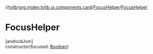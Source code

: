 //[tvlib](../../../index.md)/[org.mjdev.tvlib.ui.components.card](../index.md)/[FocusHelper](index.md)/[FocusHelper](-focus-helper.md)

# FocusHelper

[androidJvm]\
constructor(focused: [Boolean](https://kotlinlang.org/api/latest/jvm/stdlib/kotlin/-boolean/index.html))
